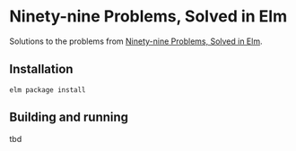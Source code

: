# Ninety-nine Problems, Solved in Elm

Solutions to the problems from [Ninety-nine Problems, Solved in Elm](https://johncrane.gitbooks.io/ninety-nine-elm-problems/content/).

## Installation

`elm package install`

## Building and running

tbd
